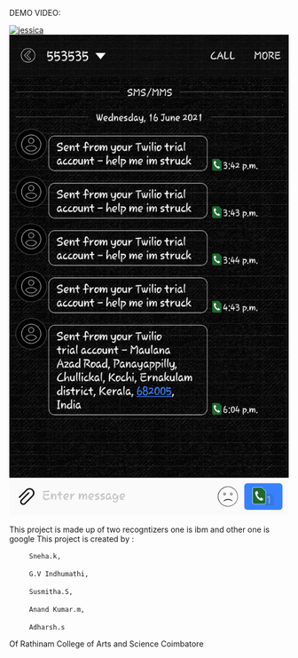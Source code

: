 DEMO VIDEO:



  [![jessica](https://img.youtube.com/vi/hmlqSHL0nSQ/2.jpg)](https://www.youtube.com/watch?v=hmlqSHL0nSQ) 
  ![]( jessica.png)


This project is made up of two recogntizers one is ibm and other one is google
This project is created by :

         Sneha.k,
	
         G.V Indhumathi,
	
         Susmitha.S,
	
         Anand Kumar.m,
	
         Adharsh.s
	
Of Rathinam College of Arts and Science Coimbatore
